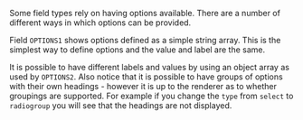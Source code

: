 Some field types rely on having options available. There are a number of different ways in which options can be provided.

Field `OPTIONS1` shows options defined as a simple string array. This is the simplest way to define options and the value and label are the same.

It is possible to have different labels and values by using an object array as used by `OPTIONS2`. Also notice that it is possible to have groups of options with their own headings - however it is up to the renderer as to whether groupings are supported. For example if you change the `type` from `select` to `radiogroup` you will see that the headings are not displayed.
